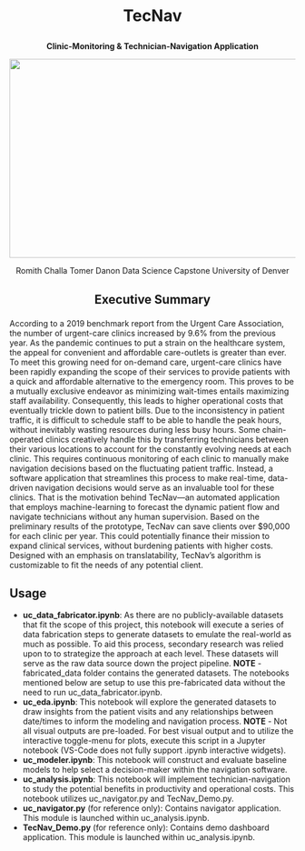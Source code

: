 # <p align="center"> TecNav
<p align="center">
<b>Clinic-Monitoring & Technician-Navigation Application</b>
</p>
<p align="center">
  <img 
    width="550"
    height="350"
    src="https://user-images.githubusercontent.com/79323360/170838284-edba9418-8f2b-4ca1-a880-db3651fbe247.png"
  >
</p>
<p align="center">
Romith Challa</b>
Tomer Danon</b>
Data Science Capstone</b>
University of Denver</b>
</p>

## <p align="center"> Executive Summary
According to a 2019 benchmark report from the Urgent Care Association, the number of urgent-care clinics increased by 9.6% from the previous year. As the pandemic continues to put a strain on the healthcare system, the appeal for convenient and affordable care-outlets is greater than ever. To meet this growing need for on-demand care, urgent-care clinics have been rapidly expanding the scope of their services to provide patients with a quick and affordable alternative to the emergency room. This proves to be a mutually exclusive endeavor as minimizing wait-times entails maximizing staff availability. Consequently, this leads to higher operational costs that eventually trickle down to patient bills. Due to the inconsistency in patient traffic, it is difficult to schedule staff to be able to handle the peak hours, without inevitably wasting resources during less busy hours. Some chain-operated clinics creatively handle this by transferring technicians between their various locations to account for the constantly evolving needs at each clinic. This requires continuous monitoring of each clinic to manually make navigation decisions based on the fluctuating patient traffic. Instead, a software application that streamlines this process to make real-time, data-driven navigation decisions would serve as an invaluable tool for these clinics. That is the motivation behind TecNav—an automated application that employs machine-learning to forecast the dynamic patient flow and navigate technicians without any human supervision. Based on the preliminary results of the prototype, TecNav can save clients over $90,000 for each clinic per year. This could potentially finance their mission to expand clinical services, without burdening patients with higher costs. Designed with an emphasis on translatability, TecNav’s algorithm is customizable to fit the needs of any potential client.

## Usage
- <b>uc_data_fabricator.ipynb</b>: As there are no publicly-available datasets that fit the scope of this project, this notebook will execute a series of data fabrication steps to generate datasets to emulate the real-world as much as possible. To aid this process, secondary research was relied upon to to strategize the approach at each level. These datasets will serve as the raw data source down the project pipeline. <b>NOTE</b> - fabricated_data folder contains the generated datasets. The notebooks mentioned below are setup to use this pre-fabricated data without the need to run uc_data_fabricator.ipynb.
- <b>uc_eda.ipynb</b>: This notebook will explore the generated datasets to draw insights from the patient visits and any relationships between date/times to inform the modeling and navigation process. <b>NOTE</b> - Not all visual outputs are pre-loaded. For best visual output and to utilize the interactive toggle-menu for plots, execute this script in a Jupyter notebook (VS-Code does not fully support .ipynb interactive widgets).
- <b>uc_modeler.ipynb</b>: This notebook will construct and evaluate baseline models to help select a decision-maker within the navigation software.
- <b>uc_analysis.ipynb</b>: This notebook will implement technician-navigation to study the potential benefits in productivity and operational costs. This notebook utilizes uc_navigator.py and TecNav_Demo.py.
- <b>uc_navigator.py</b> (for reference only): Contains navigator application. This module is launched within uc_analysis.ipynb.
- <b>TecNav_Demo.py</b> (for reference only): Contains demo dashboard application. This module is launched within uc_analysis.ipynb.
